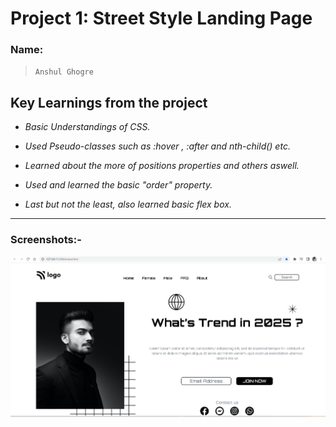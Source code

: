 # Project 1: Street Style Landing Page

### Name:

> `Anshul Ghogre`

## Key Learnings from the project

- _Basic Understandings of CSS._

- _Used Pseudo-classes such as :hover , :after and nth-child() etc._

- _Learned about the more of positions properties and others aswell._

- _Used and learned the basic "order" property._

- _Last but not the least, also learned basic flex box._

---

### Screenshots:-

![Project1](./madebyanshul.png)
